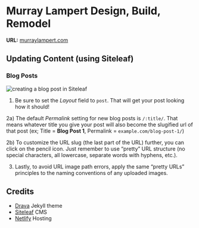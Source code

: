 # Murray Lampert Design, Build, Remodel

**URL:** [murraylampert.com](https://murraylampert.com)

## Updating Content (using Siteleaf)

### Blog Posts

![creating a blog post in Siteleaf](/Users/zheisey/Desktop/siteleaf-blog-post.png)

1) Be sure to set the *Layout* field to `post`. That will get your post looking how it should!

2a) The default *Permalink* setting for new blog posts is `/:title/`. That means whatever title you give your post will also become the slugified url of that post (ex; Title = **Blog Post 1**, Permalink = `example.com/blog-post-1/`)

2b) To customize the URL slug (the last part of the URL) further, you can click on the pencil icon. Just remember to use “pretty” URL structure (no special characters, all lowercase, separate words with hyphens, etc.).

3) Lastly, to avoid URL image path errors, apply the same “pretty URLs” principles to the naming conventions of any uploaded images.

## Credits

- [Drava](http://drava.blahlab.com/portfolio-item.html) Jekyll theme
- [Siteleaf](https://www.siteleaf.com/) CMS
- [Netlify](https://www.netlify.com/) Hosting
